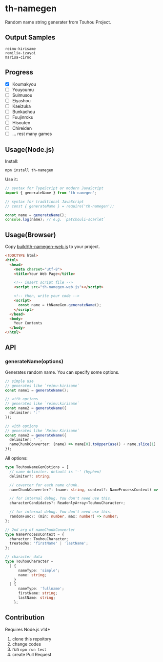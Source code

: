 # th-namegen

Random name string generater from Touhou Project.

## Output Samples

```
reimu-kirisame
remilia-izayoi
marisa-cirno
```

## Progress

- [x] Koumakyou
- [ ] Youyoumu
- [ ] Suimusou
- [ ] Eiyashou
- [ ] Kaeizuka
- [ ] Bunkachou
- [ ] Fuujinroku
- [ ] Hisouten
- [ ] Chireiden
- [ ] ... rest many games

## Usage(Node.js)

Install:

```
npm install th-namegen
```

Use it:

```typescript
// syntax for TypeScript or modern JavaScript
import { generateName } from 'th-namegen';

// syntax for traditional JavaScript
// const { generateName } = require('th-namegen');

const name = generateName();
console.log(name); // e.g. `patchouli-scarlet`
```

## Usage(Browser)

Copy [build/th-namegen-web.js](build/th-namegen-web.js) to your project.

```html
<!DOCTYPE html>
<html>
  <head>
    <meta charset="utf-8">
    <title>Your Web Page</title>

    <!-- insert script file -->
    <script src="th-namegen-web.js"></script>

    <!-- then, write your code -->
    <script>
      const name = thNameGen.generateName();
    </script>
  </head>
  <body>
    Your Contents
  </body>
</html>
```

## API

### generateName(options)

Generates random name. You can specify some options.

```typescript
// simple use
// generates like `reimu-kirisame`
const name1 = generateName();

// with options
// generates like `reimu:kirisame`
const name2 = generateName({
  delimiter: ':'
});

// with options
// generates like `Reimu Kirisame`
const name2 = generateName({
  delimiter: ' ',
  nameChunkConverter: (name) => name[0].toUpperCase() + name.slice(1)
});
```

All options:

```typescript
type TouhouNameGenOptions = {
  // name delimiter. default is '-' (hyphen)
  delimiter?: string;

  // coverter for each name chunk.
  nameChunkConverter?: (name: string, context?: NameProcessContext) => string;

  // for internal debug. You don't need use this.
  characterCandidates?: ReadonlyArray<TouhouCharacter>;

  // for internal debug. You don't need use this.
  randomFunc?: (min: number, max: number) => number;
};

// 2nd arg of nameChunkConverter
type NameProcessContext = {
  character: TouhouCharacter;
  treatedAs: 'firstName' | 'lastName';
};

// character data
type TouhouCharacter =
  | {
      nameType: 'simple';
      name: string;
    }
  | {
      nameType: 'fullname';
      firstName: string;
      lastName: string;
    };
```

## Contribution

Requires Node.js v14+

1. clone this repoitory
2. change codes
3. run `npm run test`
4. create Pull Request